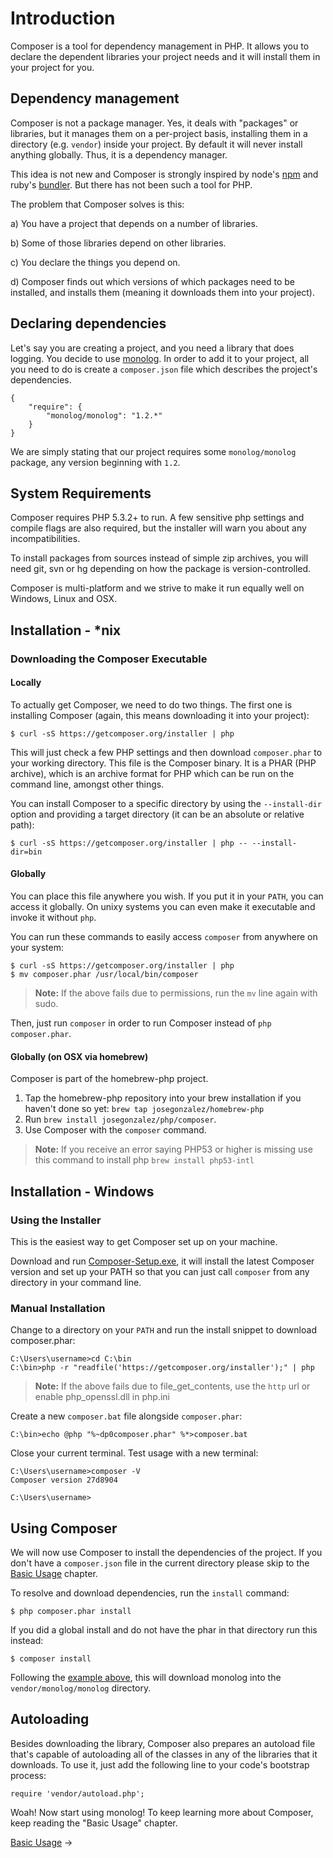 # Introduction

Composer is a tool for dependency management in PHP. It allows you to declare
the dependent libraries your project needs and it will install them in your
project for you.

## Dependency management

Composer is not a package manager. Yes, it deals with "packages" or libraries, but
it manages them on a per-project basis, installing them in a directory (e.g. `vendor`)
inside your project. By default it will never install anything globally. Thus,
it is a dependency manager.

This idea is not new and Composer is strongly inspired by node's [npm](http://npmjs.org/)
and ruby's [bundler](http://gembundler.com/). But there has not been such a tool
for PHP.

The problem that Composer solves is this:

a) You have a project that depends on a number of libraries.

b) Some of those libraries depend on other libraries.

c) You declare the things you depend on.

d) Composer finds out which versions of which packages need to be installed, and
   installs them (meaning it downloads them into your project).

## Declaring dependencies

Let's say you are creating a project, and you need a library that does logging.
You decide to use [monolog](https://github.com/Seldaek/monolog). In order to
add it to your project, all you need to do is create a `composer.json` file
which describes the project's dependencies.

    {
        "require": {
            "monolog/monolog": "1.2.*"
        }
    }

We are simply stating that our project requires some `monolog/monolog` package,
any version beginning with `1.2`.

## System Requirements

Composer requires PHP 5.3.2+ to run. A few sensitive php settings and compile
flags are also required, but the installer will warn you about any
incompatibilities.

To install packages from sources instead of simple zip archives, you will need
git, svn or hg depending on how the package is version-controlled.

Composer is multi-platform and we strive to make it run equally well on Windows,
Linux and OSX.

## Installation - *nix

### Downloading the Composer Executable

#### Locally

To actually get Composer, we need to do two things. The first one is installing
Composer (again, this means downloading it into your project):

    $ curl -sS https://getcomposer.org/installer | php

This will just check a few PHP settings and then download `composer.phar` to
your working directory. This file is the Composer binary. It is a PHAR (PHP
archive), which is an archive format for PHP which can be run on the command
line, amongst other things.

You can install Composer to a specific directory by using the `--install-dir`
option and providing a target directory (it can be an absolute or relative path):

    $ curl -sS https://getcomposer.org/installer | php -- --install-dir=bin

#### Globally

You can place this file anywhere you wish. If you put it in your `PATH`,
you can access it globally. On unixy systems you can even make it
executable and invoke it without `php`.

You can run these commands to easily access `composer` from anywhere on your system:

    $ curl -sS https://getcomposer.org/installer | php
    $ mv composer.phar /usr/local/bin/composer

> **Note:** If the above fails due to permissions, run the `mv` line
> again with sudo.

Then, just run `composer` in order to run Composer instead of `php composer.phar`.

#### Globally (on OSX via homebrew)

Composer is part of the homebrew-php project.

1. Tap the homebrew-php repository into your brew installation if you haven't done
   so yet: `brew tap josegonzalez/homebrew-php`
2. Run `brew install josegonzalez/php/composer`.
3. Use Composer with the `composer` command.

> **Note:** If you receive an error saying PHP53 or higher is missing use this command to install php 
> `brew install php53-intl`

## Installation - Windows

### Using the Installer

This is the easiest way to get Composer set up on your machine.

Download and run [Composer-Setup.exe](https://getcomposer.org/Composer-Setup.exe),
it will install the latest Composer version and set up your PATH so that you can
just call `composer` from any directory in your command line.

### Manual Installation

Change to a directory on your `PATH` and run the install snippet to download
composer.phar:

    C:\Users\username>cd C:\bin
    C:\bin>php -r "readfile('https://getcomposer.org/installer');" | php

> **Note:** If the above fails due to file_get_contents, use the `http` url or enable php_openssl.dll in php.ini

Create a new `composer.bat` file alongside `composer.phar`:

    C:\bin>echo @php "%~dp0composer.phar" %*>composer.bat

Close your current terminal. Test usage with a new terminal:

    C:\Users\username>composer -V
    Composer version 27d8904

    C:\Users\username>

## Using Composer

We will now use Composer to install the dependencies of the project. If you
don't have a `composer.json` file in the current directory please skip to the
[Basic Usage](01-basic-usage.md) chapter.

To resolve and download dependencies, run the `install` command:

    $ php composer.phar install

If you did a global install and do not have the phar in that directory
run this instead:

    $ composer install

Following the [example above](#declaring-dependencies), this will download
monolog into the `vendor/monolog/monolog` directory.

## Autoloading

Besides downloading the library, Composer also prepares an autoload file that's
capable of autoloading all of the classes in any of the libraries that it
downloads. To use it, just add the following line to your code's bootstrap
process:

    require 'vendor/autoload.php';

Woah! Now start using monolog! To keep learning more about Composer, keep
reading the "Basic Usage" chapter.

[Basic Usage](01-basic-usage.md) &rarr;
